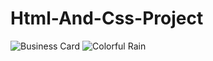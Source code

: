 # Html-And-Css-Project
![Business Card](https://media2.giphy.com/media/9AxW1vJUB9GZnh9Zdr/giphy.gif)
![Colorful Rain](https://media4.giphy.com/media/Z0DR1MDa6308kH8kYI/giphy.gif?cid=790b76118e4982f900592f318b3d8a3959e8d79d94182d52&rid=giphy.gif)
